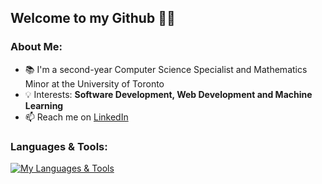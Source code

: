 ## Welcome to my Github 👋🏻

### About Me:

- 📚 I'm a second-year Computer Science Specialist and Mathematics Minor at the University of Toronto
- 💡 Interests: **Software Development, Web Development and Machine Learning**
- 📫 Reach me on [LinkedIn](https://www.linkedin.com/in/olivia-wongg/)

### Languages & Tools:

[![My Languages & Tools](https://skillicons.dev/icons?i=py,java,c,r,css,blender,figma,html,js,linux)](https://skillicons.dev)

